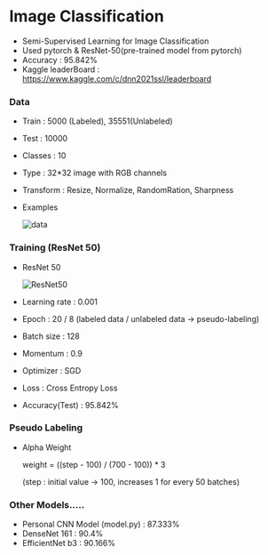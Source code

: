 # Image Classification

* Semi-Supervised Learning for Image Classification
* Used pytorch & ResNet-50(pre-trained model from pytorch)
* Accuracy : 95.842%
* Kaggle leaderBoard : https://www.kaggle.com/c/dnn2021ssl/leaderboard

### Data

- Train : 5000 (Labeled), 35551(Unlabeled)
- Test : 10000
- Classes : 10
- Type : 32*32 image with RGB channels
- Transform : Resize, Normalize, RandomRation, Sharpness
- Examples

  ![data](https://user-images.githubusercontent.com/28529183/134809925-c00e4486-eef3-4d83-8980-4cd68f489369.JPG)

### Training (ResNet 50)

- ResNet 50

  ![ResNet50](https://user-images.githubusercontent.com/28529183/134810341-75f98d02-1910-4257-aec9-0026a856c613.JPG)

- Learning rate : 0.001
- Epoch : 20 / 8 (labeled data / unlabeled data -> pseudo-labeling)
- Batch size : 128
- Momentum : 0.9
- Optimizer : SGD
- Loss : Cross Entropy Loss
- Accuracy(Test) : 95.842%

### Pseudo Labeling

- Alpha Weight

  weight = ((step - 100) / (700 - 100)) * 3
  
  (step : initial value -> 100, increases 1 for every 50 batches)

### Other Models.....

- Personal CNN Model (model.py) : 87.333%
- DenseNet 161 : 90.4%
- EfficientNet b3 : 90.166%
